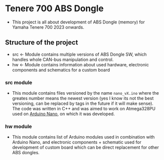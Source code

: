 # Tenere 700 ABS Dongle

- This project is all about development of ABS Dongle (memory) for Yamaha Tenere 700 2023 onwards.

## Structure of the project

- src &#8592; Module contains multiple versions of ABS Dongle SW, which handles whole CAN-bus manipulation and control.
- hw &#8592; Module contains information about used hardware, electronic components and schematics for a custom board

### src module

- This module contains files versioned by the name `nano_vX.ino` where the greates number means the newest version (yes I know its not the best versioning, can be replaced by tags in the future if it will make sense). The code was written in C++ and was aimed to work on Atmega328PU used on [Arduino Nano](https://docs.arduino.cc/hardware/nano/), on which it was developed.

### hw module

- This module contains list of Arduino modules used in combination with Arduino Nano, and electronic components + schematic used for development of custom board which can be direct replacement for other ABS dongles.
